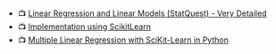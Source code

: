 - 📺 [Linear Regression and Linear Models (StatQuest) - Very Detailed](https://www.youtube.com/playlist?list=PLblh5JKOoLUIzaEkCLIUxQFjPIlapw8nU)
- 📺 [Implementation using ScikitLearn](https://www.youtube.com/watch?v=2Bgma44OAF4&list=PLZsOBAyNTZwaQB9nUTYUYNhz7b22bAJYY&index=3)
- 📺 [Multiple Linear Regression with SciKit-Learn in Python](https://www.youtube.com/watch?v=Q_7JaAp4emM&list=PLZsOBAyNTZwaQB9nUTYUYNhz7b22bAJYY&index=5)
